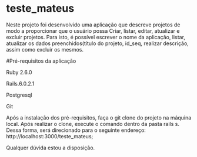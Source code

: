 # teste_mateus

Neste projeto foi desenvolvido uma aplicação que descreve projetos de modo a proporcionar que o usuário possa Criar, listar, editar, atualizar e excluir projetos. Para isto, é possível escrever o nome da aplicação, listar, atualizar os dados preenchidos(título do projeto, id_seq, realizar descrição, assim como excluir os mesmos.


#Pré-requisitos da aplicação

Ruby 2.6.0

Rails.6.0.2.1

Postgresql

Git

Após a instalação dos pré-requisitos, faça o git clone do projeto na máquina local. Após realizar o clone, execute o comando dentro da pasta rails s. Dessa forma, será direcionado para o seguinte endereço: http://localhost:3000/teste_mateus;

Qualquer dúvida estou a disposição.



